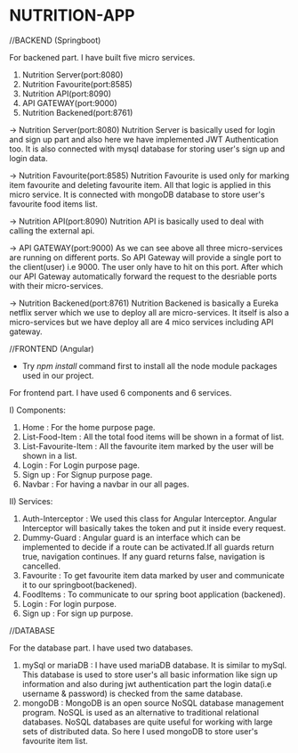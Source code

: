 # NUTRITION-APP

//BACKEND (Springboot)

For backened part. I have built five micro services.
 1. Nutrition Server(port:8080)
 2. Nutrition Favourite(port:8585)
 3. Nutrition API(port:8090)
 4. API GATEWAY(port:9000)
 5. Nutrition Backened(port:8761)
 
 -> Nutrition Server(port:8080)
    Nutrition Server is basically used for login and sign up part and also here we have implemented JWT           Authentication too. It is also connected with mysql database for storing user's sign up and login data.
    
 -> Nutrition Favourite(port:8585)
    Nutrition Favourite is used only for marking item favourite and deleting favourite item. All that logic is     applied in this micro service. It is connected with mongoDB database to store user's favourite food items     list.
    
 -> Nutrition API(port:8090)
    Nutrition API is basically used to deal with calling the external api.
 
 -> API GATEWAY(port:9000)
     As we can see above all three micro-services are running on different ports. So API Gateway will provide      a single port to the client(user) i.e 9000. The user only have to hit on this port. After which our API        Gateway automatically forward the request to the desriable ports with their micro-services. 
     
 -> Nutrition Backened(port:8761)
    Nutrition Backened is basically a Eureka netflix server which we use to deploy all are micro-services. It     itself is also a micro-services but we have deploy all are 4 mico services including API gateway.


//FRONTEND (Angular) 
 * Try _npm install_ command first to install all the node module packages used in our project.

For frontend part. I have used 6 components and 6 services.

I) Components:
 1. Home : For the home purpose page.
 2. List-Food-Item : All the total food items will be shown in a format of list.
 3. List-Favourite-Item : All the favourite item marked by the user will be shown in a list.
 4. Login : For Login purpose page.
 5. Sign up : For  Signup purpose page.
 6. Navbar : For having a navbar in our all pages.
 
 II) Services:
 1. Auth-Interceptor : We used this class for Angular Interceptor. Angular Interceptor will basically takes                          the token and put it inside every request.
 2. Dummy-Guard : Angular guard is an interface which can be implemented to decide if a route can be                           activated.If all guards return true, navigation continues. If any guard returns false,                       navigation is cancelled.
 3. Favourite : To get favourite item data marked by user and communicate it to our springboot(backened).
 4. FoodItems : To communicate to our spring boot application (backened).
 5. Login : For login purpose.
 6. Sign up : For sign up purpose.


//DATABASE

For the database part. I have used two databases.

 1. mySql or mariaDB : I have used mariaDB database. It is similar to mySql. This database is used to store                          user's all basic information like sign up information and also during jwt                                    authentication part the login data(i.e username & password) is checked from the same                          database. 
 2. mongoDB : MongoDB is an open source NoSQL database management program. NoSQL is used as an alternative to               traditional relational databases. NoSQL databases are quite useful for working with large sets               of distributed data.
              So here I used mongoDB to store user's favourite item list.


